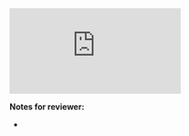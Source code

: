 <!-- Change the ## to your pull request number -->
![Coverage Badge](https://img.shields.io/endpoint?url=https://gist.githubusercontent.com/luketevl/8b3d8f125e69d7ea157e0ecf96f5d0b5/raw/test-nuts__pull_##.json)

**Notes for reviewer:**

*
